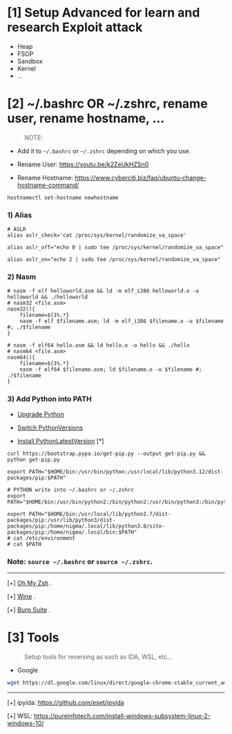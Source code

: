 # [1] Setup Advanced for learn and research Exploit attack
* Heap 
* FSOP
* Sandbox
* Kernel 
* ...

# [2] ~/.bashrc OR ~/.zshrc, rename user, rename hostname, ...

>NOTE: 

   * Add it to `~/.bashrc` or `~/.zshrc` depending on which you use.

   * Rename User: https://youtu.be/k2ZeUkHZSn0
    
   * Rename Hostname: https://www.cyberciti.biz/faq/ubuntu-change-hostname-command/
   
  `hostnamectl set-hostname newhostname`

### 1) Alias

```
# ASLR
alias aslr_check='cat /proc/sys/kernel/randomize_va_space'

alias aslr_off="echo 0 | sudo tee /proc/sys/kernel/randomize_va_space"

alias aslr_on="echo 2 | sudo tee /proc/sys/kernel/randomize_va_space"
```

### 2) Nasm

```
# nasm -f elf helloworld.asm && ld -m elf_i386 helloworld.o -o helloworld && ./helloworld
# nasm32 <file.asm>
nasm32(){
    filename=${1%.*}
    nasm -f elf $filename.asm; ld -m elf_i386 $filename.o -o $filename #; ./$filename
}
```

```
# nasm -f elf64 hello.asm && ld hello.o -o hello && ./hello
# nasm64 <file.asm>
nasm64(){
    filename=${1%.*}
    nasm -f elf64 $filename.asm; ld $filename.o -o $filename #; ./$filename
}
```

### 3) Add Python into PATH

* [Upgrade Python](https://www.itsupportwale.com/blog/how-to-upgrade-to-python-3-10-on-ubuntu-18-04-and-20-04-lts/)

* [Switch PythonVersions](https://www.rosehosting.com/blog/how-to-install-and-switch-python-versions-on-ubuntu-20-04/)

* [Install PythonLatestVersion](https://serverspace.io/support/help/install-python-latest-version-on-ubuntu-20-04/) [*]

```
curl https://bootstrap.pypa.io/get-pip.py --output get-pip.py && python get-pip.py

export PATH="$HOME/bin:/usr/bin/python:/usr/local/lib/python3.12/dist-packages/pip:$PATH"
```

```
# PYTHON write into ~/.bashrc or ~/.zshrc
export PATH="$HOME/bin:/usr/bin/python2:/bin/python2:/usr/bin/python3:/bin/python3:$PATH"

export PATH="$HOME/bin:/usr/local/lib/python2.7/dist-packages/pip:/usr/lib/python3/dist-packages/pip:/home/nigma/.local/lib/python3.8/site-packages/pip:/home/nigma/.local/bin:$PATH"
# cat /etc/environment 
# cat $PATH
```

### Note: `source ~/.bashrc` or `source ~/.zshrc`.

-------------------------------------------------------------------------------------------------------

[+] [Oh My Zsh](https://www.youtube.com/watch?v=Mhdl-qppnlY&list=PL2YJKKcudhJ0ar-IYMehPGRwbcUz8NZJj&index=17&t=1112s) .

[+] [Wine](https://www.youtube.com/watch?v=Wx8NbZEAPNM&list=PL2YJKKcudhJ0ar-IYMehPGRwbcUz8NZJj&index=18&t=9s) .

[+] [Burp Suite](https://www.youtube.com/watch?v=-ozGijESmTY&list=PL2YJKKcudhJ0ar-IYMehPGRwbcUz8NZJj&index=3&t=5s) .

# [3] Tools

> Setup tools for reversing as such as IDA, WSL, etc...

* Google

```bash
wget https://dl.google.com/linux/direct/google-chrome-stable_current_amd64.deb && sudo apt install ./google-chrome-stable_current_amd64.deb
```

----------------------------------------------------------------

[+] ipyida: https://github.com/eset/ipyida

[+] WSL: https://pureinfotech.com/install-windows-subsystem-linux-2-windows-10/
